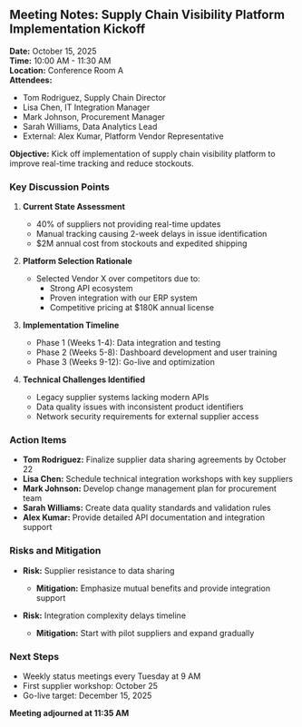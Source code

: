 ## Meeting Notes: Supply Chain Visibility Platform Implementation Kickoff

**Date:** October 15, 2025  
**Time:** 10:00 AM - 11:30 AM  
**Location:** Conference Room A  
**Attendees:**  
- Tom Rodriguez, Supply Chain Director  
- Lisa Chen, IT Integration Manager  
- Mark Johnson, Procurement Manager  
- Sarah Williams, Data Analytics Lead  
- External: Alex Kumar, Platform Vendor Representative  

**Objective:** Kick off implementation of supply chain visibility platform to improve real-time tracking and reduce stockouts.

### Key Discussion Points

1. **Current State Assessment**
   - 40% of suppliers not providing real-time updates
   - Manual tracking causing 2-week delays in issue identification
   - $2M annual cost from stockouts and expedited shipping

2. **Platform Selection Rationale**
   - Selected Vendor X over competitors due to:
     - Strong API ecosystem
     - Proven integration with our ERP system
     - Competitive pricing at $180K annual license

3. **Implementation Timeline**
   - Phase 1 (Weeks 1-4): Data integration and testing
   - Phase 2 (Weeks 5-8): Dashboard development and user training
   - Phase 3 (Weeks 9-12): Go-live and optimization

4. **Technical Challenges Identified**
   - Legacy supplier systems lacking modern APIs
   - Data quality issues with inconsistent product identifiers
   - Network security requirements for external supplier access

### Action Items

- **Tom Rodriguez:** Finalize supplier data sharing agreements by October 22
- **Lisa Chen:** Schedule technical integration workshops with key suppliers
- **Mark Johnson:** Develop change management plan for procurement team
- **Sarah Williams:** Create data quality standards and validation rules
- **Alex Kumar:** Provide detailed API documentation and integration support

### Risks and Mitigation

- **Risk:** Supplier resistance to data sharing
  - **Mitigation:** Emphasize mutual benefits and provide integration support

- **Risk:** Integration complexity delays timeline
  - **Mitigation:** Start with pilot suppliers and expand gradually

### Next Steps

- Weekly status meetings every Tuesday at 9 AM
- First supplier workshop: October 25
- Go-live target: December 15, 2025

**Meeting adjourned at 11:35 AM**